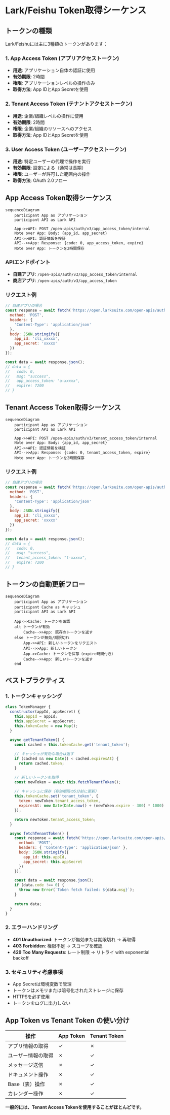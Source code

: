 # Lark/Feishu Token取得シーケンス

## トークンの種類

Lark/Feishuには主に3種類のトークンがあります：

### 1. App Access Token (アプリアクセストークン)
- **用途**: アプリケーション自体の認証に使用
- **有効期限**: 2時間
- **権限**: アプリケーションレベルの操作のみ
- **取得方法**: App IDとApp Secretを使用

### 2. Tenant Access Token (テナントアクセストークン) 
- **用途**: 企業/組織レベルの操作に使用
- **有効期限**: 2時間
- **権限**: 企業/組織のリソースへのアクセス
- **取得方法**: App IDとApp Secretを使用

### 3. User Access Token (ユーザーアクセストークン)
- **用途**: 特定ユーザーの代理で操作を実行
- **有効期限**: 設定による（通常は長期）
- **権限**: ユーザーが許可した範囲内の操作
- **取得方法**: OAuth 2.0フロー

## App Access Token取得シーケンス

```mermaid
sequenceDiagram
    participant App as アプリケーション
    participant API as Lark API
    
    App->>API: POST /open-apis/auth/v3/app_access_token/internal
    Note over App: Body: {app_id, app_secret}
    API->>API: 認証情報を検証
    API-->>App: Response: {code: 0, app_access_token, expire}
    Note over App: トークンを2時間保存
```

### APIエンドポイント
- **自建アプリ**: `/open-apis/auth/v3/app_access_token/internal`
- **商店アプリ**: `/open-apis/auth/v3/app_access_token`

### リクエスト例
```javascript
// 自建アプリの場合
const response = await fetch('https://open.larksuite.com/open-apis/auth/v3/app_access_token/internal', {
  method: 'POST',
  headers: {
    'Content-Type': 'application/json'
  },
  body: JSON.stringify({
    app_id: 'cli_xxxxx',
    app_secret: 'xxxxx'
  })
});

const data = await response.json();
// data = {
//   code: 0,
//   msg: "success",
//   app_access_token: "a-xxxxx",
//   expire: 7200
// }
```

## Tenant Access Token取得シーケンス

```mermaid
sequenceDiagram
    participant App as アプリケーション
    participant API as Lark API
    
    App->>API: POST /open-apis/auth/v3/tenant_access_token/internal
    Note over App: Body: {app_id, app_secret}
    API->>API: 認証情報を検証
    API-->>App: Response: {code: 0, tenant_access_token, expire}
    Note over App: トークンを2時間保存
```

### リクエスト例
```javascript
// 自建アプリの場合
const response = await fetch('https://open.larksuite.com/open-apis/auth/v3/tenant_access_token/internal', {
  method: 'POST',
  headers: {
    'Content-Type': 'application/json'
  },
  body: JSON.stringify({
    app_id: 'cli_xxxxx',
    app_secret: 'xxxxx'
  })
});

const data = await response.json();
// data = {
//   code: 0,
//   msg: "success",
//   tenant_access_token: "t-xxxxx",
//   expire: 7200
// }
```

## トークンの自動更新フロー

```mermaid
sequenceDiagram
    participant App as アプリケーション
    participant Cache as キャッシュ
    participant API as Lark API
    
    App->>Cache: トークンを確認
    alt トークンが有効
        Cache-->>App: 既存のトークンを返す
    else トークンが無効/期限切れ
        App->>API: 新しいトークンをリクエスト
        API-->>App: 新しいトークン
        App->>Cache: トークンを保存（expire時間付き）
        Cache-->>App: 新しいトークンを返す
    end
```

## ベストプラクティス

### 1. トークンキャッシング
```javascript
class TokenManager {
  constructor(appId, appSecret) {
    this.appId = appId;
    this.appSecret = appSecret;
    this.tokenCache = new Map();
  }

  async getTenantToken() {
    const cached = this.tokenCache.get('tenant_token');
    
    // キャッシュが有効な場合は返す
    if (cached && new Date() < cached.expiresAt) {
      return cached.token;
    }

    // 新しいトークンを取得
    const newToken = await this.fetchTenantToken();
    
    // キャッシュに保存（有効期限の5分前に更新）
    this.tokenCache.set('tenant_token', {
      token: newToken.tenant_access_token,
      expiresAt: new Date(Date.now() + (newToken.expire - 300) * 1000)
    });

    return newToken.tenant_access_token;
  }

  async fetchTenantToken() {
    const response = await fetch('https://open.larksuite.com/open-apis/auth/v3/tenant_access_token/internal', {
      method: 'POST',
      headers: { 'Content-Type': 'application/json' },
      body: JSON.stringify({
        app_id: this.appId,
        app_secret: this.appSecret
      })
    });

    const data = await response.json();
    if (data.code !== 0) {
      throw new Error(`Token fetch failed: ${data.msg}`);
    }
    
    return data;
  }
}
```

### 2. エラーハンドリング
- **401 Unauthorized**: トークンが無効または期限切れ → 再取得
- **403 Forbidden**: 権限不足 → スコープを確認
- **429 Too Many Requests**: レート制限 → リトライ with exponential backoff

### 3. セキュリティ考慮事項
- App Secretは環境変数で管理
- トークンはメモリまたは暗号化されたストレージに保存
- HTTPSを必ず使用
- トークンをログに出力しない

## App Token vs Tenant Token の使い分け

| 操作 | App Token | Tenant Token |
|-----|-----------|--------------|
| アプリ情報の取得 | ✓ | ✗ |
| ユーザー情報の取得 | ✗ | ✓ |
| メッセージ送信 | ✗ | ✓ |
| ドキュメント操作 | ✗ | ✓ |
| Base（表）操作 | ✗ | ✓ |
| カレンダー操作 | ✗ | ✓ |

**一般的には、Tenant Access Tokenを使用することがほとんどです。**